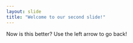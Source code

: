 ```yaml
---
layout: slide
title: "Welcome to our second slide!"
---
```

Now is this better?
Use the left arrow to go back!
